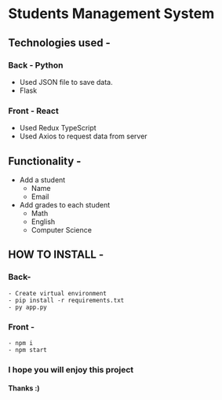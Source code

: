 # Students Management System
## Technologies used - 
### Back - Python
  - Used JSON file to save data.
  - Flask
### Front - React
  - Used Redux TypeScript
  - Used Axios to request data from server

## Functionality - 
  - Add a student
    - Name
    - Email
  - Add grades to each student
    - Math
    - English
    - Computer Science

## HOW TO INSTALL - 
  ### Back-
    - Create virtual environment
    - pip install -r requirements.txt
    - py app.py
    
  ### Front - 
    - npm i
    - npm start
    
### I hope you will enjoy this project
#### Thanks :)
